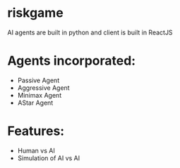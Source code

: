 # riskgame
AI agents are built in python and client is built in ReactJS

# Agents incorporated:
 - Passive Agent
 - Aggressive Agent
 - Minimax Agent
 - AStar Agent

# Features:
 - Human vs AI
 - Simulation of AI vs AI 
